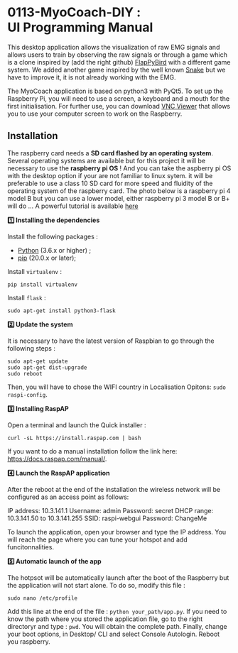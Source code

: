 # 0113-MyoCoach-DIY :<br>UI Programming Manual

This desktop application allows the visualization of raw EMG signals and allows users to train by observing the raw signals or through a game which is a clone inspired by (add the right github) [FlapPyBird](https://github.com/sourabhv/FlapPyBird) with a different game system. We added another game inspired by the well known [Snake]() but we have to improve it, it is not already working with the EMG.

The MyoCoach application is based on python3 with PyQt5. To set up the Raspberry Pi, you will need to use a screen, a keyboard and a mouth for the first initialisation. 
For further use, you can download [VNC Viewer](https://www.realvnc.com/fr/connect/download/viewer/) that allows you to use your computer screen to work on the Raspberry.

## Installation

The raspberry card needs a **SD card flashed by an operating system**. Several operating systems are available but for this project it will be necessary to use the **raspberry pi OS** ! And you can  take the aspberry pi OS  with the desktop option if your are not familiar to linux sytem. it will be preferable to use a class 10 SD card for more speed and fluidity of the operating system of the raspberry card.
The photo below is a raspberry pi 4 model B but you can use a lower model, either raspberry pi 3 model B or B+ will do ...
A powerful tutorial  is available [here](https://www.raspberrypi.org/documentation/installation/installing-images/)

**:one: Installing the dependencies**

Install the following packages :
* [Python](https://www.python.org/downloads) (3.6.x or higher) ;
* [pip](https://techworm.net/programming/install-pip-python-mac-windows-linux/) (20.0.x or later);

Install `virtualenv` :
```
pip install virtualenv
```
Install `flask` :
```
sudo apt-get install python3-flask
```
**:two: Update the system**

It is necessary to have the latest version of Raspbian to go through the following steps :
```
sudo apt-get update
sudo apt-get dist-upgrade
sudo reboot
```
Then, you will have to chose the WIFI country in Localisation Opitons: ```sudo raspi-config```.

**:three: Installing RaspAP**

Open a terminal and launch the Quick installer :

```
curl -sL https://install.raspap.com | bash
```
If you want to do a manual installation follow the link here: https://docs.raspap.com/manual/.

**:four: Launch the RaspAP application**

After the reboot at the end of the installation the wireless network will be configured as an access point as follows:

IP address: 10.3.141.1
Username: admin
Password: secret
DHCP range: 10.3.141.50 to 10.3.141.255
SSID: raspi-webgui
Password: ChangeMe

To launch the application, open your browser and type the IP address. You will reach the page where you can tune your hotspot and add funcitonnalities.

**:five: Automatic launch of the app**

The hotpsot will be automatically launch after the boot of the Raspberry but the application will not start alone. To do so, modify this file : 
````
sudo nano /etc/profile
````
Add this line at the end of the file : ```python your_path/app.py```. If you need to know the path where you stored the application file, go to the right directoryr and type : ```pwd```. You will obtain the complete path.
Finally, change your boot options, in Desktop/ CLI and select Console Autologin. Reboot you raspberry.

